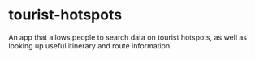# tourist-hotspots
An app that allows people to search data on tourist hotspots, as well as looking up useful itinerary and route information. 
